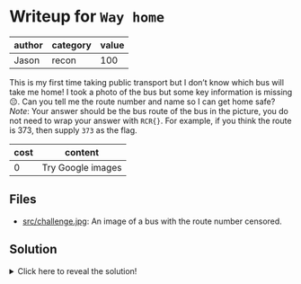 # Writeup for `Way home`

| author | category | value |
|--------|----------|-------|
| Jason  |  recon   |  100  |

This is my first time taking public transport but I don’t know which bus will take me home! I took a photo of the bus but some key information is missing 😔. Can you tell me the route number and name so I can get home safe?
*Note*: Your answer should be the bus route of the bus in the picture, you do not need to wrap your answer with `RCR{}`. For example, if you think the route is 373, then supply `373` as the flag.


| cost |      content      |
|------|-------------------|
|  0   | Try Google images |

## Files

- [src/challenge.jpg](src/challenge.jpg): An image of a bus with the route number censored.

## Solution

<details>
<summary>Click here to reveal the solution!</summary>

### The Big Idea

Doing a Google reverse image search shows the exact picture here: https://www.abc.net.au/news/2023-08-09/u-go-mobility-apologises-poor-bus-services-sydney-south/102706652

An alternative method involves looking up the bus number "6952" (e.g. something like `Sydney "6952" bus`) which should reveal the bus is associated with the location "Menai" (e.g. https://fleetlists.busaustralia.com/tdv.php?search=TDV&ltype=old) Looking up bus routes reveals only a handful of buses travel through this area (also note that the bus itself is used for different routes): https://moovitapp.com/index/en-gb/public_transportation-Menai-Sydney-city_33192-442/ and at this point you could just bruteforce :P

### Walkthrough

(instructions may change in coming years if Google changes their UI :P)
1. Go to https://images.google.com/ .
2. Click the "Search by image icon" on the right-most side of the search bar.
3. Copy the image and paste it into the field.
4. The first result (or at least one of) should show this news article, which has the bus number in the picture: https://www.abc.net.au/news/2023-08-09/u-go-mobility-apologises-poor-bus-services-sydney-south/102706652



### Flag(s)

- `961`

</details>
